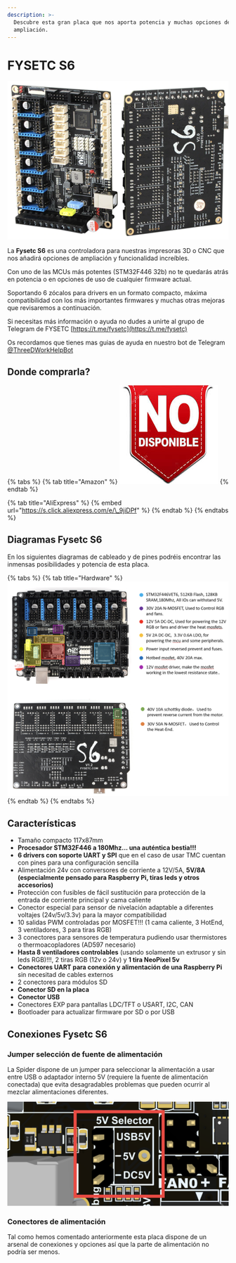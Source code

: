 ```yaml
---
description: >-
  Descubre esta gran placa que nos aporta potencia y muchas opciones de
  ampliación.
---
```


# FYSETC S6

![](../../../../.gitbook/assets/image%20%28100%29.png)

La **Fysetc S6** es una controladora para nuestras impresoras 3D o CNC que nos añadirá opciones de ampliación y funcionalidad increíbles. 

Con uno de las MCUs más potentes \(STM32F446 32b\) no te quedarás atrás en potencia o en opciones de uso de cualquier firmware actual.

Soportando 6 zócalos para drivers en un formato compacto, máxima compatibilidad con los más importantes firmwares y muchas otras mejoras que revisaremos a continuación.

Si necesitas más información o ayuda no dudes a unirte al grupo de Telegram de FYSETC [https://t.me/fysetc](https://t.me/fysetc)‌

Os recordamos que tienes mas guias de ayuda en nuestro bot de Telegram [@ThreeDWorkHelpBot](https://t.me/ThreeDWorkHelpBot)

## Donde comprarla?

{% tabs %}
{% tab title="Amazon" %}
![](../../../../.gitbook/assets/image%20%28102%29.png)
{% endtab %}

{% tab title="AliExpress" %}
{% embed url="https://s.click.aliexpress.com/e/\_9jiDPf" %}
{% endtab %}
{% endtabs %}

## Diagramas Fysetc S6

En los siguientes diagramas de cableado y de pines podréis encontrar las inmensas posibilidades y potencia de esta placa.

{% tabs %}
{% tab title="Hardware" %}
![](../../../../.gitbook/assets/image%20%28104%29.png)
{% endtab %}
{% endtabs %}

## Características

* Tamaño compacto 117x87mm
* **Procesador STM32F446 a 180Mhz... una auténtica bestia!!!**
* **6 drivers con soporte UART y SPI** que en el caso de usar TMC cuentan con pines para una configuración sencilla
* Alimentación 24v con conversores de corriente a 12V/5A, **5V/8A \(especialmente pensado para Raspberry Pi, tiras leds y otros accesorios\)**
* Protección con fusibles de fácil sustitución para protección de la entrada de corriente principal y cama caliente
* Conector especial para sensor de nivelación adaptable a diferentes voltajes \(24v/5v/3.3v\) para la mayor compatibilidad
* 10 salidas PWM controladas por MOSFET!!!  \(1 cama caliente, 3 HotEnd, 3 ventiladores, 3 para tiras RGB\)
* 3 conectores para sensores de temperatura pudiendo usar thermistores o thermoacopladores \(AD597 necesario\)
* **Hasta 8 ventiladores controlables** \(usando solamente un extrusor y sin leds RGB\)!!!, 2 tiras RGB \(12v o 24v\) y **1 tira NeoPixel 5v**
* **Conectores UART para conexión y alimentación de una Raspberry Pi** sin necesitad de cables externos
* 2 conectores para módulos SD
* **Conector SD en la placa**
* **Conector USB**
* Conectores EXP para pantallas LDC/TFT o USART, I2C, CAN
* Bootloader para actualizar firmware por SD o por USB

## Conexiones Fysetc S6

### Jumper selección de fuente de alimentación

La Spider dispone de un jumper para seleccionar la alimentación a usar entre USB o adaptador interno 5V \(requiere la fuente de alimentación conectada\) que evita desagradables problemas que pueden ocurrir al mezclar alimentaciones diferentes.

![](../../../../.gitbook/assets/image%20%2898%29.png)

### Conectores de alimentación

Tal como hemos comentado anteriormente esta placa dispone de un arsenal de conexiones y opciones así que la parte de alimentación no podría ser menos.

